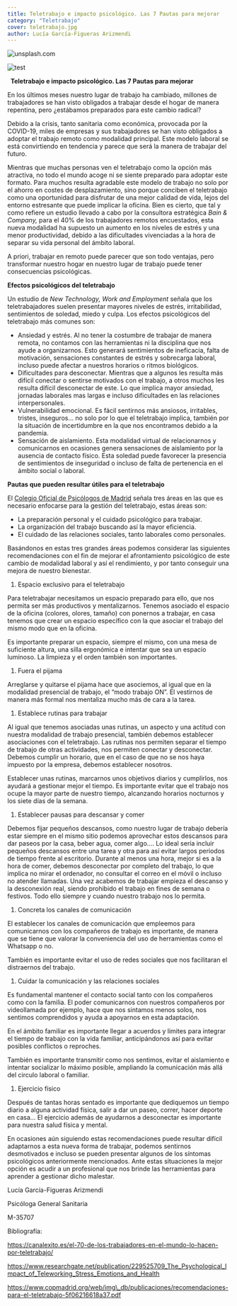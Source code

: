 ```yaml
---
title: Teletrabajo e impacto psicológico. Las 7 Pautas para mejorar
category: "Teletrabajo"
cover: teletrabajo.jpg
author: Lucía García-Figueras Arizmendi
---
```


![unsplash.com](./teletrabajo.jpg)


![test](./teletrabajo.jpg)


` `**Teletrabajo e impacto psicológico. Las 7 Pautas para mejorar**

En los últimos meses nuestro lugar de trabajo ha cambiado, millones de trabajadores se han visto obligados a trabajar desde el hogar de manera repentina, pero ¿estábamos preparados para este cambio radical?

Debido a la crisis, tanto sanitaria como económica, provocada por la COVID-19, miles de empresas y sus trabajadores se han visto obligados a adoptar el trabajo remoto como modalidad principal. Este modelo laboral se está convirtiendo en tendencia y parece que será la manera de trabajar del futuro. 

Mientras que muchas personas ven el teletrabajo como la opción más atractiva, no todo el mundo acoge ni se siente preparado para adoptar este formato. Para muchos resulta agradable este modelo de trabajo no solo por el ahorro en costes de desplazamiento, sino porque conciben el teletrabajo como una oportunidad para disfrutar de una mejor calidad de vida, lejos del entorno estresante que puede implicar la oficina. Bien es cierto, que tal y como refiere un estudio llevado a cabo por la consultora estratégica *Bain & Company,* para el 40% de los trabajadores remotos encuestados, esta nueva modalidad ha supuesto un aumento en los niveles de estrés y una menor productividad, debido a las dificultades vivenciadas a la hora de separar su vida personal del ámbito laboral.

A priori, trabajar en remoto puede parecer que son todo ventajas, pero transformar nuestro hogar en nuestro lugar de trabajo puede tener consecuencias psicológicas.

**Efectos psicológicos del teletrabajo**

Un estudio de *New Technology, Work and Employment* señala que los teletrabajadores suelen presentar mayores niveles de estrés, irritabilidad, sentimientos de soledad, miedo y culpa. Los efectos psicológicos del teletrabajo más comunes son: 

- Ansiedad y estrés. Al no tener la costumbre de trabajar de manera remota, no contamos con las herramientas ni la disciplina que nos ayude a organizarnos. Esto generará sentimientos de ineficacia, falta de motivación, sensaciones constantes de estrés y sobrecarga laboral, incluso puede afectar a nuestros horarios o ritmos biológicos.
- Dificultades para desconectar. Mientras que a algunos les resulta más difícil conectar o sentirse motivados con el trabajo, a otros muchos les resulta difícil desconectar de este. Lo que implica mayor ansiedad, jornadas laborales mas largas e incluso dificultades en las relaciones interpersonales.
- Vulnerabilidad emocional. Es fácil sentirnos más ansiosos, irritables, tristes, inseguros… no solo por lo que el teletrabajo implica, también por la situación de incertidumbre en la que nos encontramos debido a la pandemia. 
- Sensación de aislamiento. Esta modalidad virtual de relacionarnos y comunicarnos en ocasiones genera sensaciones de aislamiento por la ausencia de contacto físico. Esta soledad puede favorecer la presencia de sentimientos de inseguridad o incluso de falta de pertenencia en el ámbito social o laboral.

**Pautas que pueden resultar útiles para el teletrabajo**

El [Colegio Oficial de Psicólogos de Madrid](https://www.copmadrid.org/web/img_db/publicaciones/recomendaciones-para-el-teletrabajo-5f06216618a37.pdf) señala tres áreas en las que es necesario enfocarse para la gestión del teletrabajo, estas áreas son:

- La preparación personal y el cuidado psicológico para trabajar.
- La organización del trabajo buscando así la mayor eficiencia.
- El cuidado de las relaciones sociales, tanto laborales como personales.

Basándonos en estas tres grandes áreas podemos considerar las siguientes recomendaciones con el fin de mejorar el afrontamiento psicológico de este cambio de modalidad laboral y así el rendimiento, y por tanto conseguir una mejora de nuestro bienestar. 

1. Espacio exclusivo para el teletrabajo

Para teletrabajar necesitamos un espacio preparado para ello, que nos permita ser más productivos y mentalizarnos. Tenemos asociado el espacio de la oficina (colores, olores, tamaño) con ponernos a trabajar, en casa tenemos que crear un espacio específico con la que asociar el trabajo del mismo modo que en la oficina. 

Es importante preparar un espacio, siempre el mismo, con una mesa de suficiente altura, una silla ergonómica e intentar que sea un espacio luminoso. La limpieza y el orden también son importantes.

1. Fuera el pijama

Arreglarse y quitarse el pijama hace que asociemos, al igual que en la modalidad presencial de trabajo, el “modo trabajo ON”. El vestirnos de manera más formal nos mentaliza mucho más de cara a la tarea. 

1. Establece rutinas para trabajar

Al igual que tenemos asociadas unas rutinas, un aspecto y una actitud con nuestra modalidad de trabajo presencial, también debemos establecer asociaciones con el teletrabajo. Las rutinas nos permiten separar el tiempo de trabajo de otras actividades, nos permiten conectar y desconectar. Debemos cumplir un horario, que en el caso de que no se nos haya impuesto por la empresa, debemos establecer nosotros. 

Establecer unas rutinas, marcarnos unos objetivos diarios y cumplirlos, nos ayudará a gestionar mejor el tiempo. Es importante evitar que el trabajo nos ocupe la mayor parte de nuestro tiempo, alcanzando horarios nocturnos y los siete días de la semana. 

1. Establecer pausas para descansar y comer

Debemos fijar pequeños descansos, como nuestro lugar de trabajo debería estar siempre en el mismo sitio podemos aprovechar estos descansos para dar paseos por la casa, beber agua, comer algo.... Lo ideal sería incluir pequeños descansos entre una tarea y otra para así evitar largos periodos de tiempo frente al escritorio. Durante al menos una hora, mejor si es a la hora de comer, debemos desconectar por completo del trabajo, lo que implica no mirar el ordenador, no consultar el correo en el móvil o incluso no atender llamadas. Una vez acabemos de trabajar empieza el descanso y la desconexión real, siendo prohibido el trabajo en fines de semana o festivos. Todo ello siempre y cuando nuestro trabajo nos lo permita.

1. Concreta los canales de comunicación

El establecer los canales de comunicación que empleemos para comunicarnos con los compañeros de trabajo es importante, de manera que se tiene que valorar la conveniencia del uso de herramientas como el Whatsapp o no. 

También es importante evitar el uso de redes sociales que nos facilitaran el distraernos del trabajo.

1. Cuidar la comunicación y las relaciones sociales

Es fundamental mantener el contacto social tanto con los compañeros como con la familia. El poder comunicarnos con nuestros compañeros por videollamada por ejemplo, hace que nos sintamos menos solos, nos sentimos comprendidos y ayuda a apoyarnos en esta adaptación. 

En el ámbito familiar es importante llegar a acuerdos y limites para integrar el tiempo de trabajo con la vida familiar, anticipándonos así para evitar posibles conflictos o reproches. 

También es importante transmitir como nos sentimos, evitar el aislamiento e intentar socializar lo máximo posible, ampliando la comunicación más allá del circulo laboral o familiar.

1. Ejercicio físico

Después de tantas horas sentado es importante que dediquemos un tiempo diario a alguna actividad física, salir a dar un paseo, correr, hacer deporte en casa… El ejercicio además de ayudarnos a desconectar es importante para nuestra salud física y mental.

En ocasiones aún siguiendo estas recomendaciones puede resultar difícil adaptarnos a esta nueva forma de trabajar, podemos sentirnos desmotivados e incluso se pueden presentar algunos de los síntomas psicológicos anteriormente mencionados. Ante estas situaciones la mejor opción es acudir a un profesional que nos brinde las herramientas para aprender a gestionar dicho malestar. 

Lucía García-Figueras Arizmendi

Psicóloga General Sanitaria

M-35707




Bibliografía:

<https://canalexito.es/el-70-de-los-trabajadores-en-el-mundo-lo-hacen-por-teletrabajo/>

<https://www.researchgate.net/publication/229525709_The_Psychological_Impact_of_Teleworking_Stress_Emotions_and_Health>

https://www.copmadrid.org/web/img\_db/publicaciones/recomendaciones-para-el-teletrabajo-5f06216618a37.pdf
